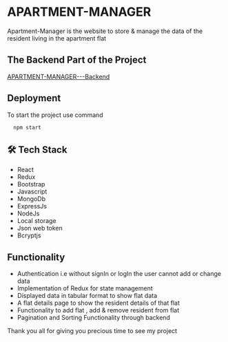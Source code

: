 
# APARTMENT-MANAGER

Apartment-Manager is the website to store & manage the data of the resident living in the apartment flat
 


##  The Backend Part of the Project
[APARTMENT-MANAGER---Backend](https://github.com/Aniket-Pilankar/APARTMENT-MANAGER---Backend)



## Deployment

To start the project use command


```bash
  npm start
```



## 🛠 Tech Stack

- React
- Redux
- Bootstrap
- Javascript
- MongoDb
- ExpressJs
- NodeJs
- Local storage
- Json web token
- Bcryptjs

## Functionality

- Authentication i.e without signIn or logIn the user cannot add or change data
- Implementation of Redux for state management
- Displayed data in tabular format to show flat data
- A flat details page to show the resident details of that flat
- Functionality to add flat , add & remove resident from flat
- Pagination and Sorting Functionality through backend

Thank you all for giving you precious time to see my project





